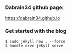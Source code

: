 ### Dabrain34 github page:

https://dabrain34.github.io

### Get started with the blog ##

```
$ sudo jekyll new . --force
$ bundle exec jekyll serve
```

